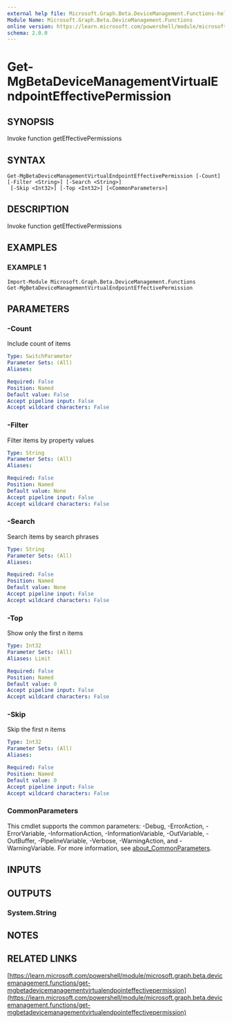 ```yaml
---
external help file: Microsoft.Graph.Beta.DeviceManagement.Functions-help.xml
Module Name: Microsoft.Graph.Beta.DeviceManagement.Functions
online version: https://learn.microsoft.com/powershell/module/microsoft.graph.beta.devicemanagement.functions/get-mgbetadevicemanagementvirtualendpointeffectivepermission
schema: 2.0.0
---
```


# Get-MgBetaDeviceManagementVirtualEndpointEffectivePermission

## SYNOPSIS
Invoke function getEffectivePermissions

## SYNTAX

```
Get-MgBetaDeviceManagementVirtualEndpointEffectivePermission [-Count] [-Filter <String>] [-Search <String>]
 [-Skip <Int32>] [-Top <Int32>] [<CommonParameters>]
```

## DESCRIPTION
Invoke function getEffectivePermissions

## EXAMPLES

### EXAMPLE 1
```
Import-Module Microsoft.Graph.Beta.DeviceManagement.Functions
Get-MgBetaDeviceManagementVirtualEndpointEffectivePermission
```

## PARAMETERS

### -Count
Include count of items

```yaml
Type: SwitchParameter
Parameter Sets: (All)
Aliases:

Required: False
Position: Named
Default value: False
Accept pipeline input: False
Accept wildcard characters: False
```

### -Filter
Filter items by property values

```yaml
Type: String
Parameter Sets: (All)
Aliases:

Required: False
Position: Named
Default value: None
Accept pipeline input: False
Accept wildcard characters: False
```

### -Search
Search items by search phrases

```yaml
Type: String
Parameter Sets: (All)
Aliases:

Required: False
Position: Named
Default value: None
Accept pipeline input: False
Accept wildcard characters: False
```

### -Top
Show only the first n items

```yaml
Type: Int32
Parameter Sets: (All)
Aliases: Limit

Required: False
Position: Named
Default value: 0
Accept pipeline input: False
Accept wildcard characters: False
```

### -Skip
Skip the first n items

```yaml
Type: Int32
Parameter Sets: (All)
Aliases:

Required: False
Position: Named
Default value: 0
Accept pipeline input: False
Accept wildcard characters: False
```

### CommonParameters
This cmdlet supports the common parameters: -Debug, -ErrorAction, -ErrorVariable, -InformationAction, -InformationVariable, -OutVariable, -OutBuffer, -PipelineVariable, -Verbose, -WarningAction, and -WarningVariable. For more information, see [about_CommonParameters](http://go.microsoft.com/fwlink/?LinkID=113216).

## INPUTS

## OUTPUTS

### System.String
## NOTES

## RELATED LINKS

[https://learn.microsoft.com/powershell/module/microsoft.graph.beta.devicemanagement.functions/get-mgbetadevicemanagementvirtualendpointeffectivepermission](https://learn.microsoft.com/powershell/module/microsoft.graph.beta.devicemanagement.functions/get-mgbetadevicemanagementvirtualendpointeffectivepermission)

